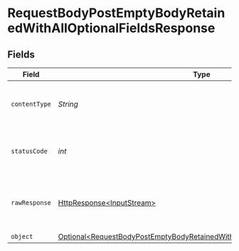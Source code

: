 # RequestBodyPostEmptyBodyRetainedWithAllOptionalFieldsResponse


## Fields

| Field                                                                                                                                                                        | Type                                                                                                                                                                         | Required                                                                                                                                                                     | Description                                                                                                                                                                  |
| ---------------------------------------------------------------------------------------------------------------------------------------------------------------------------- | ---------------------------------------------------------------------------------------------------------------------------------------------------------------------------- | ---------------------------------------------------------------------------------------------------------------------------------------------------------------------------- | ---------------------------------------------------------------------------------------------------------------------------------------------------------------------------- |
| `contentType`                                                                                                                                                                | *String*                                                                                                                                                                     | :heavy_check_mark:                                                                                                                                                           | HTTP response content type for this operation                                                                                                                                |
| `statusCode`                                                                                                                                                                 | *int*                                                                                                                                                                        | :heavy_check_mark:                                                                                                                                                           | HTTP response status code for this operation                                                                                                                                 |
| `rawResponse`                                                                                                                                                                | [HttpResponse\<InputStream>](https://docs.oracle.com/en/java/javase/11/docs/api/java.net.http/java/net/http/HttpResponse.html)                                               | :heavy_check_mark:                                                                                                                                                           | Raw HTTP response; suitable for custom response parsing                                                                                                                      |
| `object`                                                                                                                                                                     | [Optional\<RequestBodyPostEmptyBodyRetainedWithAllOptionalFieldsResponseBody>](../../models/operations/RequestBodyPostEmptyBodyRetainedWithAllOptionalFieldsResponseBody.md) | :heavy_minus_sign:                                                                                                                                                           | OK                                                                                                                                                                           |